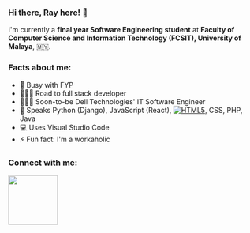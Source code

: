 ### Hi there, Ray here! 👋

I'm currently a **final year Software Engineering student** at **Faculty of Computer Science and Information Technology (FCSIT), University of Malaya**, 🇲🇾.

### Facts about me:

- 🔭 Busy with FYP
- 🏃🏻‍♂️ Road to full stack developer
- 👨🏻‍💻 Soon-to-be Dell Technologies' IT Software Engineer
- 💬 Speaks Python (Django), JavaScript (React), [![HTML5](http://resources.spacexchimp.com/images/logos/HTML5.png)](), CSS, PHP, Java
- 💻 Uses Visual Studio Code
- ⚡ Fun fact: I'm a workaholic

### Connect with me:


<img src="http://resources.spacexchimp.com/images/logos/HTML5.png" width="100" height="100">
